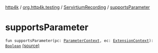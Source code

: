 [http4k](../../index.md) / [org.http4k.testing](../index.md) / [ServirtiumRecording](index.md) / [supportsParameter](./supports-parameter.md)

# supportsParameter

`fun supportsParameter(pc: `[`ParameterContext`](https://junit.org/junit5/docs/5.5.2/api/org/junit/jupiter/api/extension/ParameterContext.html)`, ec: `[`ExtensionContext`](https://junit.org/junit5/docs/5.5.2/api/org/junit/jupiter/api/extension/ExtensionContext.html)`): `[`Boolean`](https://kotlinlang.org/api/latest/jvm/stdlib/kotlin/-boolean/index.html) [(source)](https://github.com/http4k/http4k/blob/master/http4k-incubator/src/main/kotlin/org/http4k/testing/ServirtiumRecording.kt#L21)